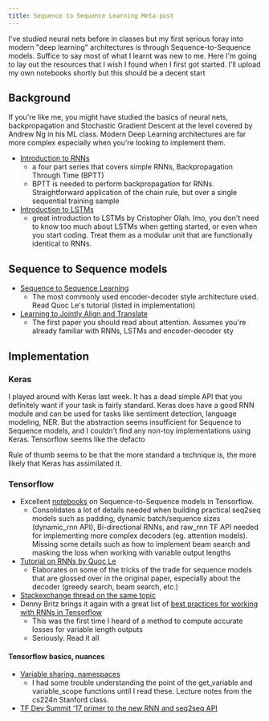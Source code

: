 ```yaml
---
title: Sequence to Sequence Learning Meta-post
---
```


I've studied neural nets before in classes but my first serious foray into
modern "deep learning" architectures is through Sequence-to-Sequence models. Suffice to
say most of what I learnt was new to me. Here I'm going to lay out the resources that 
I wish I found when I first got started. I'll upload my own notebooks shortly
but this should be a decent start
 
## Background

If you're like me, you might have studied the basics of neural nets, backpropagation and
Stochastic Gradient Descent at the level covered by Andrew Ng in his ML class. Modern Deep Learning architectures are far more complex especially when you're looking to implement them. 

- [Introduction to RNNs](http://www.wildml.com/2015/09/recurrent-neural-networks-tutorial-part-1-introduction-to-rnns/)
    - a four part series that covers simple RNNs, Backpropagation Through Time (BPTT)
    - BPTT is needed to perform backpropagation for RNNs. Straightforward application of the chain rule, but over a single sequential training sample
- [Introduction to LSTMs](colah.github.io/posts/2015-08-Understanding-LSTMs/)
    - great introduction to LSTMs by Cristopher Olah. Imo, you don't need to know too much about LSTMs when getting started, or even when you start coding. Treat them as a modular unit that are functionally identical to RNNs.
 
## Sequence to Sequence models

- [Sequence to Sequence Learning](https://papers.nips.cc/paper/5346-sequence-to-sequence-learning-with-neural-networks.pdf)
    - The most commonly used encoder-decoder style architecture used. Read Quoc Le's tutorial (listed in implementation)
- [Learning to Jointly Align and Translate](https://arxiv.org/abs/1409.0473)
    - The first paper you should read about attention. Assumes you're already familiar with RNNs, LSTMs and encoder-decoder sty

## Implementation

### Keras

I played around with Keras last week. It has a dead simple API that you
definitely want if your task is fairly standard. Keras does have a good RNN
module and can be used for tasks like sentiment detection, language modeling,
NER. But the abstraction seems insufficient for Sequence to Sequence models,
and I couldn't find any non-toy implementations using Keras.  Tensorflow seems
like the defacto 

Rule of thumb seems to be that the more standard a technique is, the more
likely that Keras has assimilated it.

### Tensorflow

 - Excellent [notebooks](https://github.com/ematvey/tensorflow-seq2seq-tutorials) on Sequence-to-Sequence models in Tensorflow. 
    - Consolidates a lot of details needed when building practical seq2seq models such as padding, dynamic batch/sequence sizes (dynamic_rnn API), Bi-directional RNNs, and raw_rnn TF API needed for implementing more complex decoders (eg. attention models). Missing some details such as how to implement beam search and masking the loss when working with variable output lengths
 - [Tutorial on RNNs by Quoc Le](http://cs.stanford.edu/~quocle/tutorial2.pdf)
    - Elaborates on some of the tricks of the trade for sequence models that are glossed over in the original paper, especially about the decoder (greedy search, beam search, etc.)
 - [Stackexchange thread on the same topic](https://cs.stackexchange.com/questions/69432/whats-the-input-to-the-decoder-in-a-sequence-to-sequence-autoencoder)
 - Denny Britz brings it again with a great list of [best practices for working with RNNs in Tensorflow](http://www.wildml.com/2016/08/rnns-in-tensorflow-a-practical-guide-and-undocumented-features/)
    - This was the first time I heard of a method to compute accurate losses for variable length outputs
    - Seriously. Read it all
 
 #### Tensorflow basics, nuances
 - [Variable sharing, namespaces](http://web.stanford.edu/class/cs224n/lecture_notes/cs224n-2017-tensorflow.pdf)
    - I had some trouble understanding the point of the get_variable and variable_scope functions until I read these. Lecture notes from the cs224n Stanford class.
 - [TF Dev Summit '17 primer to the new RNN and seq2seq API](https://www.youtube.com/watch?v=RIR_-Xlbp7s&feature=youtu.be)
